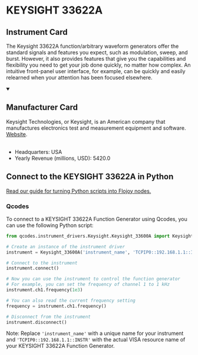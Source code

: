 
# KEYSIGHT 33622A

## Instrument Card

The Keysight 33622A function/arbitrary waveform generators offer the standard signals and features you expect, such as modulation, sweep, and burst. However, it also provides features that give you the capabilities and flexibility you need to get your job done quickly, no matter how complex. An intuitive front-panel user interface, for example, can be quickly and easily relearned when your attention has been focused elsewhere.

<details open>
<summary><h2>Manufacturer Card</h2></summary>
Keysight Technologies, or Keysight, is an American company that manufactures electronics test and measurement equipment and software. <a href=https://www.keysight.com/us/en/home.html>Website</a>.
<br></br>
<ul>
  <li>Headquarters: USA</li>
  <li>Yearly Revenue (millions, USD): 5420.0</li>
</ul>
</details>

## Connect to the KEYSIGHT 33622A in Python

[Read our guide for turning Python scripts into Flojoy nodes.](https://docs.flojoy.ai/custom-nodes/creating-custom-node/)


### Qcodes

To connect to a KEYSIGHT 33622A Function Generator using Qcodes, you can use the following Python script:

```python
from qcodes.instrument_drivers.Keysight.Keysight_33600A import Keysight_33600A

# Create an instance of the instrument driver
instrument = Keysight_33600A('instrument_name', 'TCPIP0::192.168.1.1::INSTR')

# Connect to the instrument
instrument.connect()

# Now you can use the instrument to control the function generator
# For example, you can set the frequency of channel 1 to 1 kHz
instrument.ch1.frequency(1e3)

# You can also read the current frequency setting
frequency = instrument.ch1.frequency()

# Disconnect from the instrument
instrument.disconnect()
```

Note: Replace `'instrument_name'` with a unique name for your instrument and `'TCPIP0::192.168.1.1::INSTR'` with the actual VISA resource name of your KEYSIGHT 33622A Function Generator.

